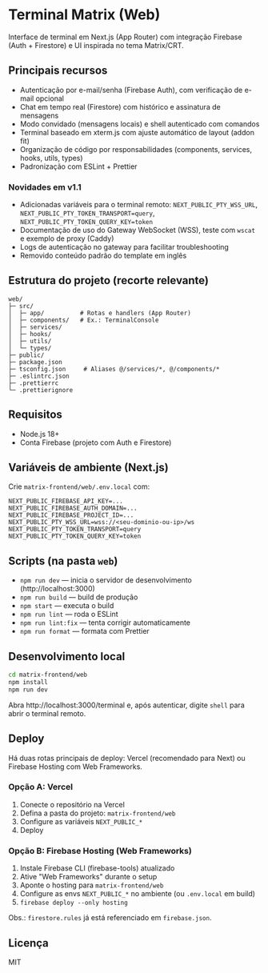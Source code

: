 # Terminal Matrix (Web)

Interface de terminal em Next.js (App Router) com integração Firebase (Auth + Firestore) e UI inspirada no tema Matrix/CRT.

## Principais recursos
- Autenticação por e-mail/senha (Firebase Auth), com verificação de e-mail opcional
- Chat em tempo real (Firestore) com histórico e assinatura de mensagens
- Modo convidado (mensagens locais) e shell autenticado com comandos
- Terminal baseado em xterm.js com ajuste automático de layout (addon fit)
- Organização de código por responsabilidades (components, services, hooks, utils, types)
- Padronização com ESLint + Prettier

### Novidades em v1.1
- Adicionadas variáveis para o terminal remoto: `NEXT_PUBLIC_PTY_WSS_URL`, `NEXT_PUBLIC_PTY_TOKEN_TRANSPORT=query`, `NEXT_PUBLIC_PTY_TOKEN_QUERY_KEY=token`
- Documentação de uso do Gateway WebSocket (WSS), teste com `wscat` e exemplo de proxy (Caddy)
- Logs de autenticação no gateway para facilitar troubleshooting
- Removido conteúdo padrão do template em inglês

## Estrutura do projeto (recorte relevante)
```
web/
├─ src/
│  ├─ app/          # Rotas e handlers (App Router)
│  ├─ components/   # Ex.: TerminalConsole
│  ├─ services/
│  ├─ hooks/
│  ├─ utils/
│  └─ types/
├─ public/
├─ package.json
├─ tsconfig.json     # Aliases @/services/*, @/components/*
├─ .eslintrc.json
├─ .prettierrc
└─ .prettierignore
```

## Requisitos
- Node.js 18+
- Conta Firebase (projeto com Auth e Firestore)

## Variáveis de ambiente (Next.js)
Crie `matrix-frontend/web/.env.local` com:
```
NEXT_PUBLIC_FIREBASE_API_KEY=...
NEXT_PUBLIC_FIREBASE_AUTH_DOMAIN=...
NEXT_PUBLIC_FIREBASE_PROJECT_ID=...
NEXT_PUBLIC_PTY_WSS_URL=wss://<seu-dominio-ou-ip>/ws
NEXT_PUBLIC_PTY_TOKEN_TRANSPORT=query
NEXT_PUBLIC_PTY_TOKEN_QUERY_KEY=token
```

## Scripts (na pasta `web`)
- `npm run dev` — inicia o servidor de desenvolvimento (http://localhost:3000)
- `npm run build` — build de produção
- `npm start` — executa o build
- `npm run lint` — roda o ESLint
- `npm run lint:fix` — tenta corrigir automaticamente
- `npm run format` — formata com Prettier

## Desenvolvimento local
```bash
cd matrix-frontend/web
npm install
npm run dev
```

Abra http://localhost:3000/terminal e, após autenticar, digite `shell` para abrir o terminal remoto.

## Deploy
Há duas rotas principais de deploy: Vercel (recomendado para Next) ou Firebase Hosting com Web Frameworks.

### Opção A: Vercel
1. Conecte o repositório na Vercel
2. Defina a pasta do projeto: `matrix-frontend/web`
3. Configure as variáveis `NEXT_PUBLIC_*`
4. Deploy

### Opção B: Firebase Hosting (Web Frameworks)
1. Instale Firebase CLI (firebase-tools) atualizado
2. Ative "Web Frameworks" durante o setup
3. Aponte o hosting para `matrix-frontend/web`
4. Configure as envs `NEXT_PUBLIC_*` no ambiente (ou `.env.local` em build)
5. `firebase deploy --only hosting`

Obs.: `firestore.rules` já está referenciado em `firebase.json`.

## Licença
MIT
